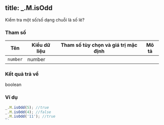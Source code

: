 title: _.M.isOdd
-----

Kiểm tra một số/số dạng chuỗi là số lẻ?

### Tham số
<table class="table table-striped">
    <thead>
    <tr>
        <th>Tên</th>
        <th>Kiểu dữ liệu</th>
        <th>Tham số tùy chọn và giá trị mặc định</th>
        <th>Mô tả</th>
    </tr>
    </thead>
    <tbody>
    <tr>
        <td><code>number</code></td>
        <td>number</td>
        <td></td>
        <td></td>
    </tr>
    </tbody>
</table>

### Kết quả trả về
<dl class="dl-horizontal">
    <dt>boolean</dt><dd></dd>
</dl>

### Ví dụ
```js
_.M.isOdd(5); //true
_.M.isOdd(4); //false
_.M.isOdd('11'); //true
``